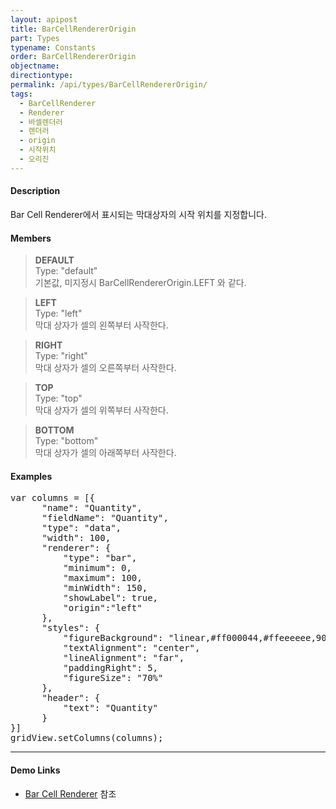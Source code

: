 ```yaml
---
layout: apipost
title: BarCellRendererOrigin
part: Types
typename: Constants
order: BarCellRendererOrigin
objectname: 
directiontype: 
permalink: /api/types/BarCellRendererOrigin/
tags:
  - BarCellRenderer
  - Renderer
  - 바셀렌더러
  - 렌더러
  - origin
  - 시작위치
  - 오리진
---
```


#### Description

Bar Cell Renderer에서 표시되는 막대상자의 시작 위치를 지정합니다.

#### Members

> **DEFAULT**       
> Type: "default"       
> 기본값, 미지정시 BarCellRendererOrigin.LEFT 와 같다.      

> **LEFT**      
> Type: "left"       
> 막대 상자가 셀의 왼쪽부터 사작한다. 

> **RIGHT**      
> Type: "right"       
> 막대 상자가 셀의 오른쪽부터 사작한다. 

> **TOP**  
> Type: "top"   
> 막대 상자가 셀의 위쪽부터 사작한다.

> **BOTTOM**  
> Type: "bottom"  
> 막대 상자가 셀의 아래쪽부터 사작한다.                

#### Examples   

<pre class="prettyprint">
var columns = [{
      "name": "Quantity",
      "fieldName": "Quantity",
      "type": "data",
      "width": 100,
      "renderer": {
          "type": "bar",
          "minimum": 0,
          "maximum": 100,
          "minWidth": 150,
          "showLabel": true,
          "origin":"left"
      },
      "styles": {
          "figureBackground": "linear,#ff000044,#ffeeeeee,90",
          "textAlignment": "center",
          "lineAlignment": "far",
          "paddingRight": 5,
          "figureSize": "70%"
      },
      "header": {
          "text": "Quantity"
      }
}]
gridView.setColumns(columns);
</pre>

---

#### Demo Links

* [Bar Cell Renderer](http://demo.realgrid.com/Demo/BarCellRenderer) 참조 
